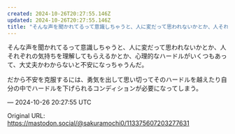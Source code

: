 ```yaml
---
created: 2024-10-26T20:27:55.146Z
updated: 2024-10-26T20:27:55.146Z
title: "そんな声を聞かれてるって意識しちゃうと、人に変だって思われないかとか、人それぞれの気持ちを理解してもらえるかとか、心理的なハードルがいくつもあって、大丈夫かわか[...]"
---
```


<p>そんな声を聞かれてるって意識しちゃうと、人に変だって思われないかとか、人それぞれの気持ちを理解してもらえるかとか、心理的なハードルがいくつもあって、大丈夫かわからないと不安になっちゃうんだ。</p><p>だから不安を克服するには、勇気を出して思い切ってそのハードルを越えたり自分の中でハードルを下げられるコンディションが必要になってしまう。</p>

&mdash; 2024-10-26 20:27:55 UTC

Original URL: https://mastodon.social/@sakuramochi0/113375607203277631
